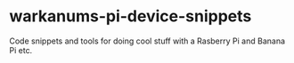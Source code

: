 warkanums-pi-device-snippets
============================

Code snippets and tools for doing cool stuff with a Rasberry Pi and Banana Pi etc.
